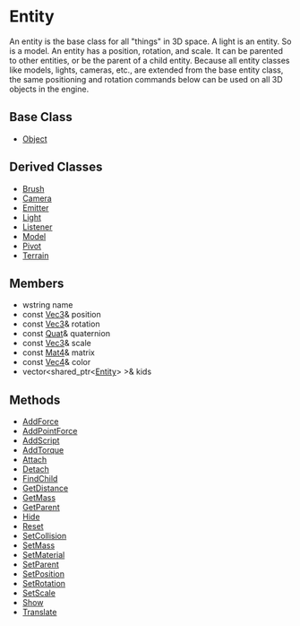# Entity
An entity is the base class for all "things" in 3D space. A light is an entity. So is a model. An entity has a position, rotation, and scale. It can be parented to other entities, or be the parent of a child entity. Because all entity classes like models, lights, cameras, etc., are extended from the base entity class, the same positioning and rotation commands below can be used on all 3D objects in the engine.

## Base Class
- [Object](CPP_Object.md)

## Derived Classes ##
- [Brush](CPP_Brush.md)
- [Camera](CPP_Camera.md)
- [Emitter](CPP_Emitter.md)
- [Light](CPP_Light.md)
- [Listener](CPP_Listener.md)
- [Model](CPP_Model.md)
- [Pivot](CPP_Pivot.md)
- [Terrain](CPP_Terrain.md)

## Members
- wstring name
- const [Vec3](CPP_Vec3.md)& position
- const [Vec3](CPP_Vec3.md)& rotation
- const [Quat](CPP_Quat.md)& quaternion
- const [Vec3](CPP_Vec3.md)& scale
- const [Mat4](CPP_Mat4.md)& matrix
- const [Vec4](CPP_Vec4.md)& color
- vector<shared_ptr<[Entity](CPP_Entity.md)\> \>& kids

## Methods
* [AddForce](CPP_Entity_AddForce.md)
* [AddPointForce](CPP_Entity_AddPointForce.md)
* [AddScript](CPP_Entity_AddScript.md)
* [AddTorque](CPP_Entity_AddTorque.md)
* [Attach](CPP_Entity_Attach.md)
* [Detach](CPP_Entity_Detach.md)
* [FindChild](CPP_Entity_FondChild.md)
* [GetDistance](CPP_Entity_GetDistance.md)
* [GetMass](CPP_Entity_GetMass.md)
* [GetParent](CPP_Entity_GetParent.md)
* [Hide](CPP_Entity_Hide.md)
* [Reset](CPP_Entity_Reset.md)
* [SetCollision](CPP_Entity_SetCollision.md)
* [SetMass](CPP_Entity_SetMass.md)
* [SetMaterial](CPP_Entity_SetMaterial.md)
* [SetParent](CPP_Entity_SetParent.md)
* [SetPosition](CPP_Entity_SetPosition.md)
* [SetRotation](CPP_Entity_SetRotation.md)
* [SetScale](CPP_Entity_SetScale.md)
* [Show](CPP_Entity_Show.md)
* [Translate](CPP_Entity_Translate.md)
